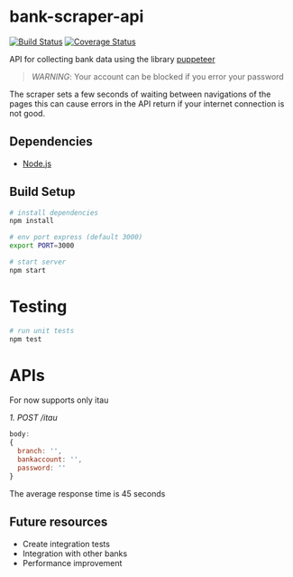 # bank-scraper-api

[![Build Status](https://travis-ci.org/samucars/bank-scraper-api.svg?branch=master)](https://travis-ci.org/samucars/bank-scraper-api)
[![Coverage Status](https://coveralls.io/repos/github/samucars/bank-scraper-api/badge.svg)](https://coveralls.io/github/samucars/bank-scraper-api)

API for collecting bank data using the library [puppeteer](https://github.com/GoogleChrome/puppeteer)

> *WARNING*: Your account can be blocked if you error your password

The scraper sets a few seconds of waiting between navigations of the pages this can cause errors in the API return if your internet connection is not good.

## Dependencies

* [Node.js](https://nodejs.org)

## Build Setup

``` bash
# install dependencies
npm install

# env port express (default 3000)
export PORT=3000

# start server
npm start
```

# Testing
``` bash
# run unit tests
npm test
```

# APIs

For now supports only itau

*1. POST /itau*

```javascript
body:
{
  branch: '',
  bankaccount: '',
  password: ''
}

```
The average response time is 45 seconds

## Future resources

* Create integration tests
* Integration with other banks
* Performance improvement

